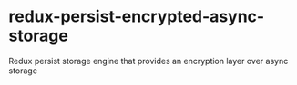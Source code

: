 # redux-persist-encrypted-async-storage
Redux persist storage engine that provides an encryption layer over async storage
